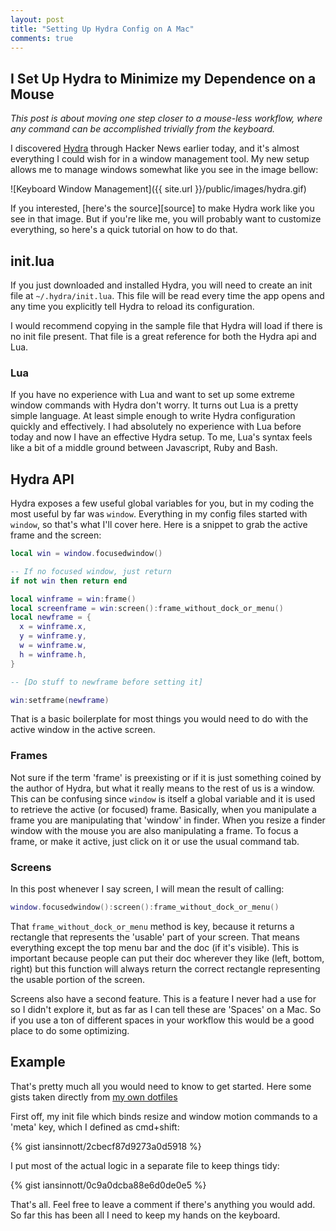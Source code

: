 ```yaml
---
layout: post
title: "Setting Up Hydra Config on A Mac"
comments: true
---
```


## I Set Up Hydra to Minimize my Dependence on a Mouse

_This post is about moving one step closer to a mouse-less workflow, where any command can be accomplished trivially from the keyboard._

I discovered [Hydra][hy] through Hacker News earlier today, and it's almost everything I could wish for in a window management tool. My new setup allows me to manage windows somewhat like you see in the image bellow:

[hy]: https://github.com/sdegutis/hydra

![Keyboard Window Management]({{ site.url }}/public/images/hydra.gif)

If you interested, [here's the source][source] to make Hydra work like you see in that image. But if you're like me, you will probably want to customize everything, so here's a quick tutorial on how to do that.

## init.lua

If you just downloaded and installed Hydra, you will need to create an init file
at `~/.hydra/init.lua`. This file will be read every time the app opens and any time you explicitly tell Hydra to reload its configuration.

I would recommend copying in the sample file that Hydra will load if there is no init file present. That file is a great reference for both the Hydra api and Lua.

### Lua

If you have no experience with Lua and want to set up some extreme window commands with Hydra don't worry. It turns out Lua is a pretty simple language. At least simple enough to write Hydra configuration quickly and effectively. I had absolutely no experience with Lua before today and now I have an effective Hydra setup. To me, Lua's syntax feels like a bit of a middle ground between Javascript, Ruby and Bash.

## Hydra API

Hydra exposes a few useful global variables for you, but in my coding the most useful by far was `window`. Everything in my config files started with `window`, so that's what I'll cover here. Here is a snippet to grab the active frame and the screen:

```lua
local win = window.focusedwindow()

-- If no focused window, just return
if not win then return end

local winframe = win:frame()
local screenframe = win:screen():frame_without_dock_or_menu()
local newframe = {
  x = winframe.x,
  y = winframe.y,
  w = winframe.w,
  h = winframe.h,
}

-- [Do stuff to newframe before setting it]

win:setframe(newframe)
```

That is a basic boilerplate for most things you would need to do with the active window in the active screen.

### Frames

Not sure if the term 'frame' is preexisting or if it is just something coined by the author of Hydra, but what it really means to the rest of us is a window. This can be confusing since `window` is itself a global variable and it is used to retrieve the active (or focused) frame. Basically, when you manipulate a frame you are manipulating that 'window' in finder. When you resize a finder window with the mouse you are also manipulating a frame. To focus a frame, or make it active, just click on it or use the usual command tab.

### Screens

In this post whenever I say screen, I will mean the result of calling:

```lua
window.focusedwindow():screen():frame_without_dock_or_menu()
```

That `frame_without_dock_or_menu` method is key, because it returns a rectangle that represents the 'usable' part of your screen. That means everything except the top menu bar and the doc (if it's visible). This is important because people can put their doc wherever they like (left, bottom, right) but this function will always return the correct rectangle representing the usable portion of the screen.

Screens also have a second feature. This is a feature I never had a use for so I didn't explore it, but as far as I can tell these are 'Spaces' on a Mac. So if you use a ton of different spaces in your workflow this would be a good place to do some optimizing.

## Example

That's pretty much all you would need to know to get started. Here some gists taken directly from [my own dotfiles][dotfiles]

[dotfiles]: https://github.com/iansinnott/dotfiles/tree/master/dotfiles/hydra

First off, my init file which binds resize and window motion commands to a 'meta' key, which I defined as cmd+shift:

{% gist iansinnott/2cbecf87d9273a0d5918 %}

I put most of the actual logic in a separate file to keep things tidy:

{% gist iansinnott/0c9a0dcba88e6d0de0e5 %}

That's all. Feel free to leave a comment if there's anything you would add. So far this has been all I need to keep my hands on the keyboard.
